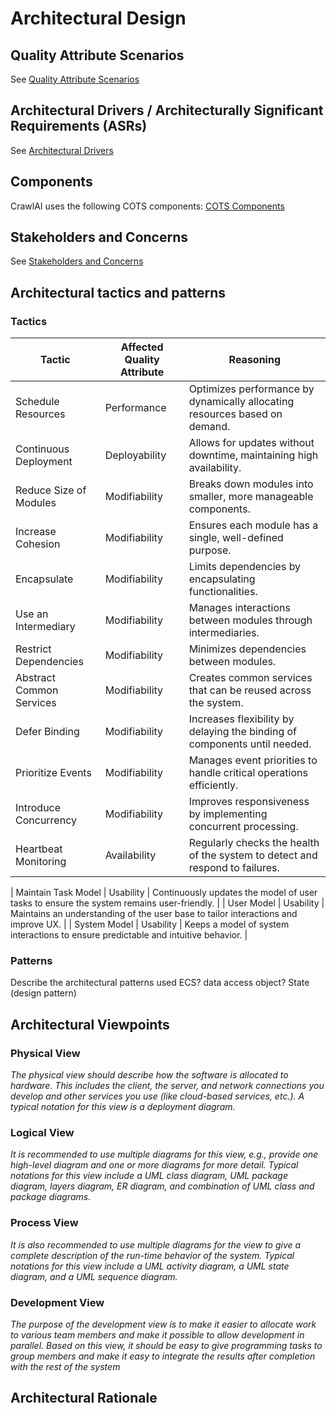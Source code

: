 # Architectural Design

## Quality Attribute Scenarios

See [Quality Attribute Scenarios](quality_attribute_scenarios.md)

## Architectural Drivers / Architecturally Significant Requirements (ASRs)

See [Architectural Drivers](requirements.md)

## Components

CrawlAI uses the following COTS components:
[COTS Components](cots.md)

## Stakeholders and Concerns

See [Stakeholders and Concerns](stakeholders.md)

## Architectural tactics and patterns

### Tactics

| Tactic                   | Affected Quality Attribute | Reasoning                                                                    |
| ------------------------ | -------------------------- | ---------------------------------------------------------------------------- |
| Schedule Resources       | Performance                | Optimizes performance by dynamically allocating resources based on demand.   |
| Continuous Deployment    | Deployability              | Allows for updates without downtime, maintaining high availability.          |
| Reduce Size of Modules   | Modifiability              | Breaks down modules into smaller, more manageable components.                |
| Increase Cohesion        | Modifiability              | Ensures each module has a single, well-defined purpose.                      |
| Encapsulate              | Modifiability              | Limits dependencies by encapsulating functionalities.                        |
| Use an Intermediary      | Modifiability              | Manages interactions between modules through intermediaries.                 |
| Restrict Dependencies    | Modifiability              | Minimizes dependencies between modules.                                      |
| Abstract Common Services | Modifiability              | Creates common services that can be reused across the system.                |
| Defer Binding            | Modifiability              | Increases flexibility by delaying the binding of components until needed.    |
| Prioritize Events        | Modifiability              | Manages event priorities to handle critical operations efficiently.          |
| Introduce Concurrency    | Modifiability              | Improves responsiveness by implementing concurrent processing.               |
| Heartbeat Monitoring     | Availability               | Regularly checks the health of the system to detect and respond to failures. |

| Maintain Task Model | Usability | Continuously updates the model of user tasks to ensure the system remains user-friendly. |
| User Model | Usability | Maintains an understanding of the user base to tailor interactions and improve UX. |
| System Model | Usability | Keeps a model of system interactions to ensure predictable and intuitive behavior. |

### Patterns

Describe the architectural patterns used
ECS?
data access object?
State (design pattern)

## Architectural Viewpoints

### Physical View

_The physical view should describe how the software is allocated to
hardware. This includes the client, the server, and network connections you develop
and other services you use (like cloud-based services, etc.). A typical notation for this
view is a deployment diagram._

### Logical View

_It is recommended to use multiple diagrams for this view, e.g., provide
one high-level diagram and one or more diagrams for more detail. Typical notations
for this view include a UML class diagram, UML package diagram, layers diagram,
ER diagram, and combination of UML class and package diagrams._

### Process View

_It is also recommended to use multiple diagrams for the view to give a
complete description of the run-time behavior of the system. Typical notations for this
view include a UML activity diagram, a UML state diagram, and a UML sequence
diagram._

### Development View

_The purpose of the development view is to make it easier to
allocate work to various team members and make it possible to allow development in
parallel. Based on this view, it should be easy to give programming tasks to group
members and make it easy to integrate the results after completion with the rest of the
system_

## Architectural Rationale
